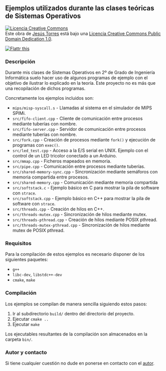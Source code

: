 ## Ejemplos utilizados durante las clases teóricas de Sistemas Operativos

<a rel="license" href="http://creativecommons.org/publicdomain/zero/1.0/deed.es"><img alt="Licencia Creative Commons" style="border-width:0" src="http://i.creativecommons.org/l/zero/1.0/88x31.png" /></a><br />Este obra de <a xmlns:cc="http://creativecommons.org/ns#" href="http://gplus.to/jmtorres" property="cc:attributionName" rel="cc:attributionURL">Jesús Torres</a> está bajo una <a rel="license" href="http://creativecommons.org/publicdomain/zero/1.0/deed.es">Licencia Creative Commons Public Domain Dedication 1.0</a>.

<a href="http://flattr.com/thing/1003364/Clases-de-Sistemas-Operativos-by-aplatanado" target="_blank">
<img src="http://api.flattr.com/button/flattr-badge-large.png" alt="Flattr this" title="Flattr this" border="0" /></a>


### Descripción

Durante mis clases de Sistemas Operativos en 2º de Grado de Ingeniería
Informática suelo hacer uso de algunos programas de ejemplo con el objetivo de
ilustrar lo explicado en la teoría. Este proyecto no es más que una
recopilación de dichos programas.

Concretamente los ejemplos incluidos son:

 * `mips/misp-syscall.s` - Llamadas al sistema en el simulador de MIPS SPIMi.
 * `src/fifo-client.cpp` - Cliente de comunicación entre procesos mediante tuberías con nombre.
 * `src/fifo-server.cpp` - Servidor de comunicación entre procesos mediante tuberías con nombre.
 * `src/fork.cpp` - Creación de procesos mediante `fork()` y ejecución de programas con `exec()`.
 * `src/led_test.cpp` - Acceso a la E/S serial en UNIX. Ejemplo con el control de un LED tricolor conectado a un Arduino.
 * `src/mmap.cpp` - Ficheros mapeados en memoria.
 * `src/pipe.cpp` - Comunicación entre procesos mediante tuberías.
 * `src/shared-memory-sync.cpp` - Sincronización mediante semáforos con memoria compartida entre procesos.
 * `src/shared-memory.cpp` - Comunicación mediante memoria compartida
 * `src/softstack.c` - Ejemplo básico en C para mostrar la pila de software con `strace`.
 * `src/softstack.cpp` - Ejemplo básico en C++ para mostrar la pila de software con `strace`.
 * `src/threads.cpp` - Creación de hilos en C++.
 * `src/threads-mutex.cpp` - Sincronización de hilos mediante mutex.
 * `src/threads-pthread.cpp` - Creación de hilos mediante POSIX pthread.
 * `src/threads-mutex-pthread.cpp` - Sincronización de hilos mediante mutex de POSIX pthread.


### Requisitos

Para la compilación de estos ejemplos es necesario disponer de los siguientes paquetes:

 * `g++`
 * `libc-dev`, `libstdc++-dev`
 * `cmake`, `make`


### Compilación

Los ejemplos se compilan de manera sencilla siguiendo estos pasos:

 1. Ir al subdirectorio `build/` dentro del directorio del proyecto.
 2. Ejecutar `cmake ..`
 3. Ejecutar `make`

Los ejecutables resultantes de la compilación son almacenados en la carpeta
`bin/`.


### Autor y contacto

Si tiene cualquier cuestión no dude en ponerse en contacto con el [autor](http://jmtorres.webs.ull.es/).
